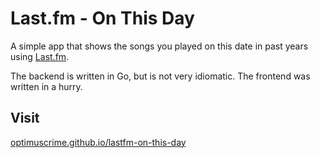 # Last.fm - On This Day

A simple app that shows the songs you played on this date in past years using [Last.fm](https://last.fm).

The backend is written in Go, but is not very idiomatic. The frontend was written in a hurry.

## Visit

[optimuscrime.github.io/lastfm-on-this-day](https://optimuscrime.github.io/lastfm-on-this-day/)
